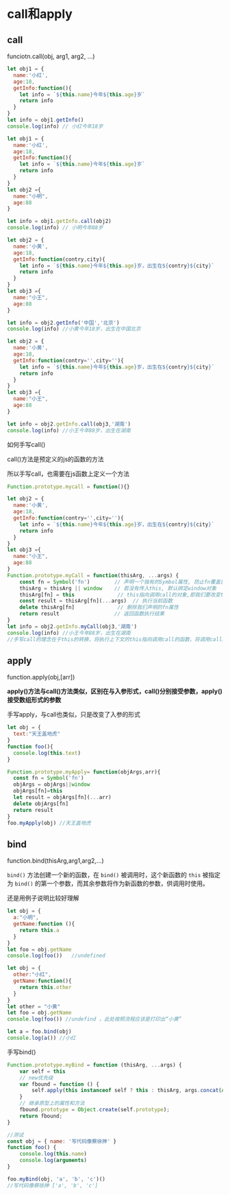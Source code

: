 # call和apply

## call

funciotn.call(obj, arg1, arg2, ...)

```javascript
let obj1 = {
  name:'小红',
  age:18,
  getInfo:function(){
    let info = `${this.name}今年${this.age}岁`
    return info
  }
}
let info = obj1.getInfo()
console.log(info) // 小红今年18岁
```

```javascript
let obj1 = {
  name:'小红',
  age:18,
  getInfo:function(){
    let info = `${this.name}今年${this.age}岁`
    return info
  }
}
let obj2 ={
  name:"小明",
  age:88
}

let info = obj1.getInfo.call(obj2)
console.log(info) // 小明今年88岁
```

```javascript
let obj2 = {
  name:'小黄',
  age:18,
  getInfo:function(contry,city){
    let info = `${this.name}今年${this.age}岁，出生在${contry}${city}`
    return info
  }
}
let obj3 ={
  name:"小王",
  age:88
}

let info = obj2.getInfo('中国','北京')
console.log(info) //小黄今年18岁，出生在中国北京
```

```javascript
let obj2 = {
  name:'小黄',
  age:18,
  getInfo:function(contry='',city=''){
    let info = `${this.name}今年${this.age}岁，出生在${contry}${city}`
    return info
  }
}
let obj3 ={
  name:"小王",
  age:88
}

let info = obj2.getInfo.call(obj3,'湖南')
console.log(info) //小王今年88岁，出生在湖南
```

如何手写call()

call()方法是预定义的js的函数的方法

所以手写call，也需要在js函数上定义一个方法

```javascript
Function.prototype.mycall = function(){}
```

```javascript
let obj2 = {
  name:'小黄',
  age:18,
  getInfo:function(contry='',city=''){
    let info = `${this.name}今年${this.age}岁，出生在${contry}${city}`
    return info
  }
}
let obj3 ={
  name:"小王",
  age:88
}
Function.prototype.myCall = function(thisArg, ...args) {
    const fn = Symbol('fn')        // 声明一个独有的Symbol属性, 防止fn覆盖已有属性
    thisArg = thisArg || window    // 若没有传入this, 默认绑定window对象
    thisArg[fn] = this              // this指向调用call的对象,即我们要改变this指向的函数
    const result = thisArg[fn](...args)  // 执行当前函数
    delete thisArg[fn]              // 删除我们声明的fn属性
    return result                  // 返回函数执行结果
}
let info = obj2.getInfo.myCall(obj3,'湖南')
console.log(info) //小王今年88岁，出生在湖南
//手写call的理念在于this的转换，将执行上下文的this指向调用call的函数，将调用call的函数转为传入的this的属性之一
```

## apply

function.apply(obj,[arr])

**apply()方法与call()方法类似，区别在与入参形式，call()分别接受参数，apply()接受数组形式的参数**

手写apply，与call也类似，只是改变了入参的形式

```javascript
let obj = {
  text:"天王盖地虎"
}
function foo(){
  console.log(this.text)
}

Function.prototype.myApply= function(objArgs,arr){
  const fn = Symbol('fn')
  objArgs = objArgs||window
  objArgs[fn]=this
  let result = objArgs[fn](...arr)
  delete objArgs[fn]
  return result
}
foo.myApply(obj) //天王盖地虎

```

## bind

function.bind(thisArg,arg1,arg2,...)

`bind()` 方法创建一个新的函数，在 `bind()` 被调用时，这个新函数的 `this` 被指定为 `bind()` 的第一个参数，而其余参数将作为新函数的参数，供调用时使用。

还是用例子说明比较好理解

```javascript
let obj = {
  a:"小明",
  getName:function (){
    return this.a 
  }
}
let foo = obj.getName
console.log(foo())   //undefined
```

```javascript
let obj = {
  other:"小红",
  getName:function(){
    return this.other
  }
}
let other = "小黄"
let foo = obj.getName
console.log(foo()) //undefind ，此处按照流程应该是打印出“小黄”

let a = foo.bind(obj)
console.log(a()) //小红
```

手写bind()

```javascript
Function.prototype.myBind = function (thisArg, ...args) {
    var self = this
    // new优先级
    var fbound = function () {
        self.apply(this instanceof self ? this : thisArg, args.concat(Array.prototype.slice.call(arguments)))
    }
    // 继承原型上的属性和方法
    fbound.prototype = Object.create(self.prototype);
    return fbound;
}

//测试
const obj = { name: '写代码像蔡徐抻' }
function foo() {
    console.log(this.name)
    console.log(arguments)
}

foo.myBind(obj, 'a', 'b', 'c')() 
//写代码像蔡徐抻 ['a', 'b', 'c']
```


